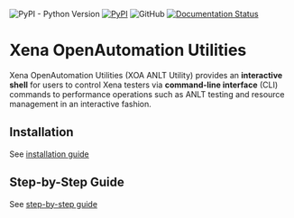 ![PyPI - Python Version](https://img.shields.io/pypi/pyversions/xoa-utils) [![PyPI](https://img.shields.io/pypi/v/xoa-utils)](https://pypi.python.org/pypi/xoa-utils) ![GitHub](https://img.shields.io/github/license/xenanetworks/open-automation-utilities) [![Documentation Status](https://readthedocs.com/projects/xena-networks-open-automation-utilities/badge/?version=latest)](https://docs.xenanetworks.com/projects/xoa-utilities/en/latest/?badge=latest)

# Xena OpenAutomation Utilities

Xena OpenAutomation Utilities (XOA ANLT Utility) provides an **interactive shell** for users to control Xena testers via **command-line interface** (CLI) commands to performance operations such as ANLT testing and resource management in an interactive fashion.

## Installation
See [installation guide](https://docs.xenanetworks.com/projects/xoa-utilities/en/stable/getting_started/installation.html)

## Step-by-Step Guide

See [step-by-step guide](https://docs.xenanetworks.com/projects/xoa-utilities/en/stable/getting_started/step_by_step.html)
